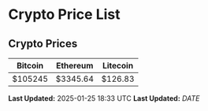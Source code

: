 # Crypto Price List

## Crypto Prices
| Bitcoin | Ethereum | Litecoin |
| ------- | -------- | -------- |
| $105245 | $3345.64 | $126.83 |
**Last Updated:** 2025-01-25 18:33 UTC
**Last Updated:** $DATE$
